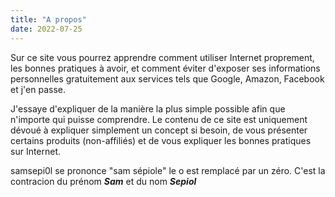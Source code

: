 ```yaml
---
title: "A propos"
date: 2022-07-25
---
```



Sur ce site vous pourrez apprendre comment utiliser Internet proprement, les bonnes pratiques à avoir, et comment éviter d'exposer ses informations personnelles gratuitement aux services tels que Google, Amazon, Facebook et j'en passe.

J'essaye d'expliquer de la manière la plus simple possible afin que n'importe qui puisse comprendre. Le contenu de ce site est uniquement dévoué à expliquer simplement un concept si besoin, de vous présenter certains produits (non-affiliés) et de vous expliquer les bonnes pratiques sur Internet.

samsepi0l se prononce "sam sépiole" le o est remplacé par un zéro. C'est la contracion du prénom ***Sam*** et du nom ***Sepiol***
